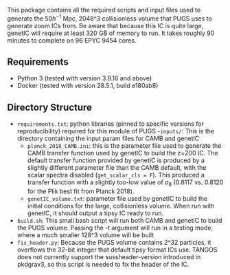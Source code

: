 This package contains all the required scripts and input files used to generate
the $50 h^{-1}$ Mpc, 2048^3 collisionless volume that PUGS uses to generate zoom
ICs from.  Be aware that because this IC is quite large, genetIC will require at
least 320 GB of memory to run.  It takes roughly 90 minutes to complete on 96
EPYC 9454 cores.

Requirements
------------
- Python 3 (tested with version 3.9.16 and above)
- Docker (tested with version 28.5.1, build e180ab8)

Directory Structure
-------------------
- `requirements.txt`: python libraries (pinned to specific versions for
  reproducibility) required for this module of PUGS
-`inputs/`: This is the directory containing the input param files for CAMB and
  genetIC
    - `planck_2018_CAMB.ini`: this is the parameter file used to generate the
      CAMB transfer function used by genetIC to build the z=200 IC.  The default
      transfer function provided by genetIC is produced by a slightly different
      parameter file than the CAMB default, with the scalar spectra disabled
      (`get_scalar_cls = F`).  This produced a transfer function with a slightly
      too-low value of $\sigma_8$ (0.8117 vs. 0.8120 for the Plik best fit from
      Planck 2018).
    - `genetIC_volume.txt`: parameter file used by genetIC to build the initial
      conditions for the large, collisionless volume.  When run with genetIC, it
      should output a tipsy IC ready to run.
- `build.sh`: This small bash script will run both CAMB and genetIC to build the
  PUGS volume.  Passing the -t argument will run in a testing mode, where a much
  smaller 128^3 volume will be built
- `fix_header.py`: Because the PUGS volume contains 2^32 particles, it overflows
  the 32-bit integer that default tipsy format ICs use.  TANGOS does not
  currently support the sussheader-version introduced in pkdgrav3, so this
  script is needed to fix the header of the IC.
